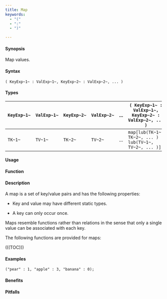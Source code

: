 ```yaml
---
title: Map
keywords:
  - "("
  - ":"
  - ")"

---
```


#### Synopsis

Map values.

#### Syntax

`( KeyExp~1~ : ValExp~1~, KeyExp~2~ : ValExp~2~, ... )`

#### Types


| `KeyExp~1~` | `ValExp~1~` | `KeyExp~2~` | `ValExp~2~` | ... | `( KeyExp~1~ : ValExp~1~, KeyExp~2~ : ValExp~2~, ... )`   |
| --- | --- | --- | --- | --- | --- |
| `TK~1~`     |  `TV~1~`    |  `TK~2~`    | `TV~2~`     | ... | `map[lub(TK~1~, TK~2~, ... ) , lub(TV~1~, TV~2~, ... )]`  |


#### Usage

#### Function

#### Description

A map is a set of key/value pairs and has the following properties:

*  Key and value may have different static types.

*  A key can only occur once.


Maps resemble functions rather than relations in the sense that only a single value can be associated with each key.

The following functions are provided for maps:

(((TOC)))

#### Examples

```rascal-shell
("pear" : 1, "apple" : 3, "banana" : 0);
```

#### Benefits

#### Pitfalls


